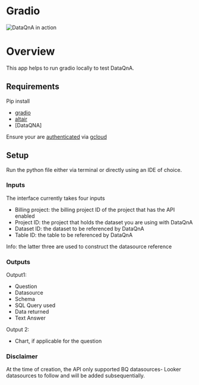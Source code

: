 # Gradio

![DataQnA in action](./static/dataqnagradio.gif)

# Overview

This app helps to run gradio locally to test DataQnA.

## Requirements

Pip install

- [gradio](https://pypi.org/project/gradio/)
- [altair](https://pypi.org/project/altair/)
- [DataQNA]

Ensure your are [authenticated](https://cloud.google.com/docs/authentication/provide-credentials-adc#local-dev) via [gcloud](https://cloud.google.com/sdk/docs/install)

## Setup

Run the python file either via terminal or directly using an IDE of choice.

### Inputs

The interface currently takes four inputs

- Billing project: the billing project ID of the project that has the API enabled
- Project ID: the project that holds the dataset you are using with DataQnA
- Dataset ID: the dataset to be referenced by DataQnA
- Table ID: the table to be referenced by DataQnA

Info: the latter three are used to construct the datasource reference

### Outputs

Output1:

- Question
- Datasource
- Schema
- SQL Query used
- Data returned
- Text Answer

Output 2:

- Chart, if applicable for the question

### Disclaimer

At the time of creation, the API only supported BQ datasources- Looker datasources to follow and will be added subsequentially.
